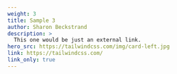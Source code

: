 ```yaml
---
weight: 3
title: Sample 3
author: Sharon Beckstrand
description: >
  This one would be just an external link.
hero_src: https://tailwindcss.com/img/card-left.jpg
link: https://tailwindcss.com/
link_only: true
---
```

